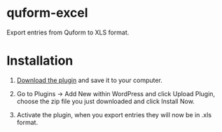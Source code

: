 quform-excel
============

Export entries from Quform to XLS format.

Installation
============

1. [Download the plugin](https://github.com/ThemeCatcher/quform-excel/archive/master.zip) and save it to your computer.

2. Go to Plugins -> Add New within WordPress and click Upload Plugin, choose the zip file you just downloaded and click Install Now.

3. Activate the plugin, when you export entries they will now be in .xls format.